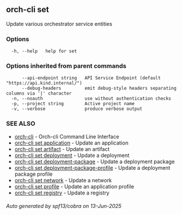 ## orch-cli set

Update various orchestrator service entities

### Options

```
  -h, --help   help for set
```

### Options inherited from parent commands

```
      --api-endpoint string   API Service Endpoint (default "https://api.kind.internal/")
      --debug-headers         emit debug-style headers separating columns via '|' character
  -n, --noauth                use without authentication checks
  -p, --project string        Active project name
  -v, --verbose               produce verbose output
```

### SEE ALSO

* [orch-cli](orch-cli.md)	 - Orch-cli Command Line Interface
* [orch-cli set application](orch-cli_set_application.md)	 - Update an application
* [orch-cli set artifact](orch-cli_set_artifact.md)	 - Update an artifact
* [orch-cli set deployment](orch-cli_set_deployment.md)	 - Update a deployment
* [orch-cli set deployment-package](orch-cli_set_deployment-package.md)	 - Update a deployment package
* [orch-cli set deployment-package-profile](orch-cli_set_deployment-package-profile.md)	 - Update a deployment package profile
* [orch-cli set network](orch-cli_set_network.md)	 - Update a network
* [orch-cli set profile](orch-cli_set_profile.md)	 - Update an application profile
* [orch-cli set registry](orch-cli_set_registry.md)	 - Update a registry

###### Auto generated by spf13/cobra on 13-Jun-2025
